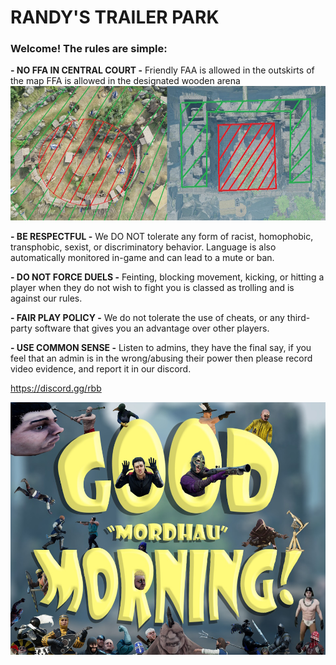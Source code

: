 # **RANDY'S TRAILER PARK**

### Welcome! The rules are simple:

**- NO FFA IN CENTRAL COURT -**
Friendly FAA is allowed in the outskirts of the map
FFA is allowed in the designated wooden arena
![](https://github.com/initar/randys/blob/main/maps.jpg)

**- BE RESPECTFUL -**
We DO NOT tolerate any form of racist, homophobic, transphobic, sexist, or discriminatory behavior. Language is also automatically monitored in-game and can lead to a mute or ban.

**- DO NOT FORCE DUELS -**
Feinting, blocking movement, kicking, or hitting a player when they do not wish to fight you is classed as trolling and is against our rules.

**- FAIR PLAY POLICY -**
We do not tolerate the use of cheats, or any third-party software that gives you an advantage over other players.

**- USE COMMON SENSE -**
Listen to admins, they have the final say, if you feel that an admin is in the wrong/abusing their power then please record video evidence, and report it in our discord.

<a id="Join our Discord!">https://discord.gg/rbb

![](https://github.com/initar/randys/blob/main/morning.jpg)
